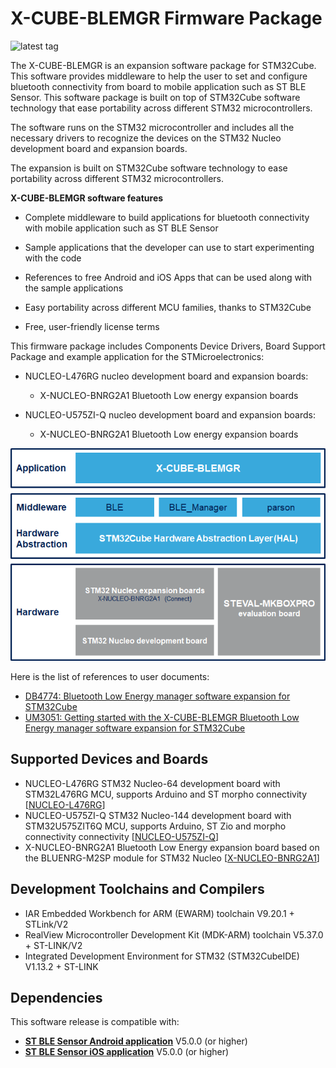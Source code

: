 # X-CUBE-BLEMGR Firmware Package

![latest tag](https://img.shields.io/github/v/tag/STMicroelectronics/x-cube-blemgr.svg?color=brightgreen)

The X-CUBE-BLEMGR is an expansion software package for STM32Cube.
This software provides middleware to help the user to set and configure bluetooth connectivity from board to mobile application such as ST BLE Sensor.
This software package is built on top of STM32Cube software technology that ease portability across different STM32 microcontrollers.

The software runs on the STM32 microcontroller and includes all the necessary drivers to recognize the devices on the STM32 Nucleo development board and expansion boards.

The expansion is built on STM32Cube software technology to ease portability across different STM32 microcontrollers.

**X-CUBE-BLEMGR software features**

- Complete middleware to build applications for bluetooth connectivity with mobile application such as ST BLE Sensor

- Sample applications that the developer can use to start experimenting with the code

- References to free Android and iOS Apps that can be used along with the sample applications

- Easy portability across different MCU families, thanks to STM32Cube

- Free, user-friendly license terms

This firmware package includes Components Device Drivers, Board Support Package and example application for the STMicroelectronics:

- NUCLEO-L476RG nucleo development board and expansion boards:
  - X-NUCLEO-BNRG2A1 Bluetooth Low energy expansion boards
  
- NUCLEO-U575ZI-Q nucleo development board and expansion boards:
  - X-NUCLEO-BNRG2A1 Bluetooth Low energy expansion boards

[![The X-CUBE-BLEMGR package contents](_htmresc/X-CUBE-BLEMGR_Software_Architecture.png)]()

Here is the list of references to user documents:

- [DB4774: Bluetooth Low Energy manager software expansion for STM32Cube](https://www.st.com/resource/en/data_brief/x-cube-blemgr.pdf)
- [UM3051: Getting started with the X-CUBE-BLEMGR Bluetooth Low Energy manager software expansion for STM32Cube](https://www.st.com/resource/en/user_manual/um3051-getting-started-with-the-xcubeblemgr-bluetooth-low-energy-manager-software-expansion-for-stm32cube-stmicroelectronics.pdf)

## Supported Devices and Boards

- NUCLEO-L476RG STM32 Nucleo-64 development board with STM32L476RG MCU, supports Arduino and ST morpho connectivity \[[NUCLEO-L476RG](https://www.st.com/content/st_com/en/products/evaluation-tools/product-evaluation-tools/mcu-mpu-eval-tools/stm32-mcu-mpu-eval-tools/stm32-nucleo-boards/nucleo-l476rg.html)\]
- NUCLEO-U575ZI-Q STM32 Nucleo-144 development board with STM32U575ZIT6Q MCU, supports Arduino, ST Zio and morpho connectivity connectivity \[[NUCLEO-U575ZI-Q](https://www.st.com/content/st_com/en/products/evaluation-tools/product-evaluation-tools/mcu-mpu-eval-tools/stm32-mcu-mpu-eval-tools/stm32-nucleo-boards/nucleo-u575zi-q.html)\]
- X-NUCLEO-BNRG2A1 Bluetooth Low Energy expansion board based on the BLUENRG-M2SP module for STM32 Nucleo \[[X-NUCLEO-BNRG2A1](https://www.st.com/en/ecosystems/x-nucleo-bnrg2a1.html)]

## Development Toolchains and Compilers

-   IAR Embedded Workbench for ARM (EWARM) toolchain V9.20.1 + STLink/V2
-   RealView Microcontroller Development Kit (MDK-ARM) toolchain V5.37.0 + ST-LINK/V2
-   Integrated Development Environment for STM32 (STM32CubeIDE) V1.13.2 + ST-LINK
	
## Dependencies 

This software release is compatible with:

- [**ST BLE Sensor Android application**](https://play.google.com/store/apps/details?id=com.st.bluems)  V5.0.0 (or higher)
- [**ST BLE Sensor iOS application**](https://apps.apple.com/it/app/st-ble-sensor/id993670214)  V5.0.0 (or higher)

